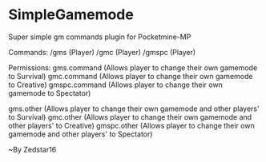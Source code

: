 # SimpleGamemode
Super simple gm commands plugin for Pocketmine-MP

Commands:
 /gms (Player)
 /gmc (Player)
 /gmspc (Player)
 
Permissions:
gms.command (Allows player to change their own gamemode to Survival)
gmc.command (Allows player to change their own gamemode to Creative)
gmspc.command (Allows player to change their own gamemode to Spectator)

gms.other (Allows player to change their own gamemode and other players' to Survival)
gmc.other (Allows player to change their own gamemode and other players' to Creative)
gmspc.other (Allows player to change their own gamemode and other players' to Spectator)

~By Zedstar16
